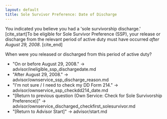 ```yaml
---
layout: default
title: Sole Survivor Preference: Date of Discharge
---
```


You indicated you believe you had a 'sole survivorship discharge.' [cite_start]To be eligible for Sole Survivor Preference (SSP), your release or discharge from the relevant period of active duty must have occurred *after August 29, 2008*. [cite_end]

When were you released or discharged from this period of active duty?

* "On or before August 29, 2008." -> advisor/ineligible_ssp_dischargedate.md
* "After August 29, 2008." -> advisor/ownservice_ssp_discharge_reason.md
* "I'm not sure / I need to check my DD Form 214." -> advisor/ownservice_ssp_checkdd214_date.md
* "[Return to previous question (Own Service: Check for Sole Survivorship Preference)]" -> advisor/ownservice_discharged_checkfirst_solesurvivor.md
* "[Return to Advisor Start]" -> advisor/start.md
